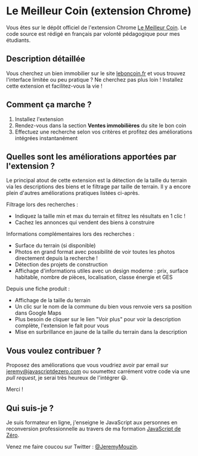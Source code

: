 # Le Meilleur Coin (extension Chrome)

Vous êtes sur le dépôt officiel de l'extension Chrome [Le Meilleur Coin](https://chrome.google.com/webstore/detail/le-meilleur-coin/idifhoemclmdkjfoeajlahgdgjimjmna).
Le code source est rédigé en français par volonté pédagogique pour mes étudiants.

## Description détaillée

Vous cherchez un bien immobilier sur le site [leboncoin.fr](https://www.leboncoin.fr) et vous trouvez l'interface limitée ou peu pratique ? Ne cherchez pas plus loin ! Installez cette extension et facilitez-vous la vie !

## Comment ça marche ?

1. Installez l'extension
2. Rendez-vous dans la section **Ventes immobilières** du site le bon coin
3. Effectuez une recherche selon vos critères et profitez des améliorations intégrées instantanément

## Quelles sont les améliorations apportées par l'extension ?

Le principal atout de cette extension est la détection de la taille du terrain via les descriptions des biens et le filtrage par taille de terrain. Il y a encore plein d'autres améliorations pratiques listées ci-après.

Filtrage lors des recherches :
- Indiquez la taille min et max du terrain et filtrez les résultats en 1 clic !
- Cachez les annonces qui vendent des biens à construire

Informations complémentaires lors des recherches :
- Surface du terrain (si disponible)
- Photos en grand format avec possibilité de voir toutes les photos directement depuis la recherche !
- Détection des projets de construction
- Affichage d'informations utiles avec un design moderne : prix, surface habitable, nombre de pièces, localisation, classe énergie et GES

Depuis une fiche produit :
- Affichage de la taille du terrain
- Un clic sur le nom de la commune du bien vous renvoie vers sa position dans Google Maps
- Plus besoin de cliquer sur le lien "Voir plus" pour voir la description complète, l'extension le fait pour vous
- Mise en surbrillance en jaune de la taille du terrain dans la description

## Vous voulez contribuer ?

Proposez des améliorations que vous voudriez avoir par email sur jeremy@javascriptdezero.com ou soumettez carrément votre code via une *pull request*, je serai très heureux de l'intégrer 😃. 

Merci !

## Qui suis-je ?

Je suis formateur en ligne, j'enseigne le JavaScript aux personnes en reconversion professionnelle au travers de ma formation [JavaScript de Zéro](https://www.javascriptdezero.com).

Venez me faire coucou sur Twitter : [@JeremyMouzin](https://twitter.com/jeremymouzin).